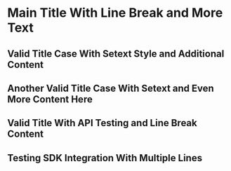 Main Title With Line Break
and More Text
=============

Valid Title Case With Setext Style
and Additional Content
---

Another Valid Title Case With Setext
and Even More Content Here
---

Valid Title With API Testing
and Line Break Content
---

Testing SDK Integration
With Multiple Lines
---
